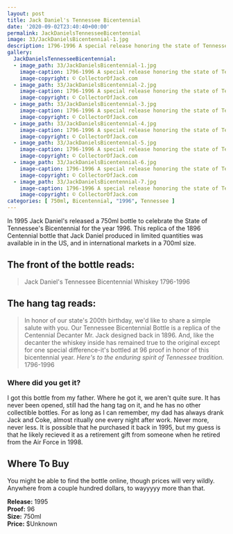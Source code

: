```yaml
---
layout: post
title: Jack Daniel's Tennessee Bicentennial 
date: '2020-09-02T23:40:40+00:00'
permalink: JackDanielsTennesseeBicentennial
image: 33/JackDanielsBicentennial-1.jpg
description: 1796-1996 A special release honoring the state of Tennessee's Bicentennial in 1996
gallery:
  JackDanielsTennesseeBicentennial:
  - image_path: 33/JackDanielsBicentennial-1.jpg
    image-caption: 1796-1996 A special release honoring the state of Tennessee's Bicentennial in 1996
    image-copyright: © CollectorOfJack.com
  - image_path: 33/JackDanielsBicentennial-2.jpg
    image-caption: 1796-1996 A special release honoring the state of Tennessee's Bicentennial in 1996
    image-copyright: © CollectorOfJack.com
  - image_path: 33/JackDanielsBicentennial-3.jpg
    image-caption: 1796-1996 A special release honoring the state of Tennessee's Bicentennial in 1996
    image-copyright: © CollectorOfJack.com
  - image_path: 33/JackDanielsBicentennial-4.jpg
    image-caption: 1796-1996 A special release honoring the state of Tennessee's Bicentennial in 1996
    image-copyright: © CollectorOfJack.com
  - image_path: 33/JackDanielsBicentennial-5.jpg
    image-caption: 1796-1996 A special release honoring the state of Tennessee's Bicentennial in 1996
    image-copyright: © CollectorOfJack.com
  - image_path: 33/JackDanielsBicentennial-6.jpg
    image-caption: 1796-1996 A special release honoring the state of Tennessee's Bicentennial in 1996
    image-copyright: © CollectorOfJack.com
  - image_path: 33/JackDanielsBicentennial-7.jpg
    image-caption: 1796-1996 A special release honoring the state of Tennessee's Bicentennial in 1996
    image-copyright: © CollectorOfJack.com
categories: [ 750ml, Bicentennial, "1996", Tennessee ]
---
```

In 1995 Jack Daniel's released a 750ml bottle to celebrate the State of Tennessee's Bicentennial for the year 1996. This replica of the 1896 Centennial bottle that Jack Daniel produced in limited quantities was available in in the US, and in international markets in a 700ml size.

## The front of the bottle reads:
> Jack Daniel's Tennessee Bicentennial Whiskey 1796-1996

## The hang tag reads:
> In honor of our state's 200th birthday, we'd like to share a simple salute with you. Our Tennessee Bicentennial Bottle is a replica of the Centennial Decanter Mr. Jack designed back in 1896. And, like the decanter the whiskey inside has remained true to the original except for one special difference-it's bottled at 96 proof in honor of this bicentennial year. *Here's to the enduring spirit of Tennessee tradition.* 1796-1996



### Where did you get it?
I got this bottle from my father. Where he got it, we aren't quite sure. It has never been opened, still had the hang tag on it, and he has no other collectible bottles. For as long as I can remember, my dad has always drank Jack and Coke, almost ritually one every night after work. Never more, never less. It is possible that he purchased it back in 1995, but my guess is that he likely recieved it as a retirement gift from someone when he retired from the Air Force in 1998.

## Where To Buy

You might be able to find the bottle online, though prices will very wildly. Anywhere from a couple hundred dollars, to wayyyyy more than that.


**Release:** 1995  
**Proof:** 96  
**Size:** 750ml  
**Price:** $Unknown

